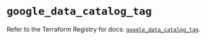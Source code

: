 # `google_data_catalog_tag`

Refer to the Terraform Registry for docs: [`google_data_catalog_tag`](https://registry.terraform.io/providers/hashicorp/google/6.14.0/docs/resources/data_catalog_tag).
